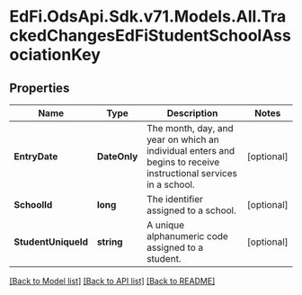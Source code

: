 # EdFi.OdsApi.Sdk.v71.Models.All.TrackedChangesEdFiStudentSchoolAssociationKey

## Properties

Name | Type | Description | Notes
------------ | ------------- | ------------- | -------------
**EntryDate** | **DateOnly** | The month, day, and year on which an individual enters and begins to receive instructional services in a school. | [optional] 
**SchoolId** | **long** | The identifier assigned to a school. | [optional] 
**StudentUniqueId** | **string** | A unique alphanumeric code assigned to a student. | [optional] 

[[Back to Model list]](../README.md#documentation-for-models) [[Back to API list]](../README.md#documentation-for-api-endpoints) [[Back to README]](../README.md)


